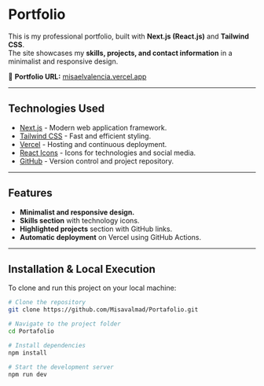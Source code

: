 # Portfolio  
This is my professional portfolio, built with **Next.js (React.js)** and **Tailwind CSS**.  
The site showcases my **skills, projects, and contact information** in a minimalist and responsive design.  

🔗 **Portfolio URL:** [misaelvalencia.vercel.app](https://misaelvalencia.vercel.app)  

---

## Technologies Used  

- [Next.js](https://nextjs.org/) - Modern web application framework.  
- [Tailwind CSS](https://tailwindcss.com/) - Fast and efficient styling.  
- [Vercel](https://vercel.com/) - Hosting and continuous deployment.  
- [React Icons](https://react-icons.github.io/react-icons/) - Icons for technologies and social media.  
- [GitHub](https://github.com/) - Version control and project repository.  

---

## Features  

- **Minimalist and responsive design.**  
- **Skills section** with technology icons.  
- **Highlighted projects** section with GitHub links.  
- **Automatic deployment** on Vercel using GitHub Actions.  

---

## Installation & Local Execution  

To clone and run this project on your local machine:  

```bash
# Clone the repository  
git clone https://github.com/Misavalmad/Portafolio.git  

# Navigate to the project folder  
cd Portafolio  

# Install dependencies  
npm install  

# Start the development server  
npm run dev  
